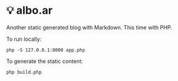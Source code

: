 # 💡 albo.ar

Another static generated blog with Markdown. This time with PHP.

To run locally:

```
php -S 127.0.0.1:8000 app.php
```

To generate the static content:

```
php build.php
```
